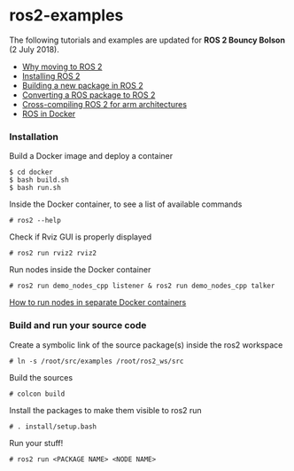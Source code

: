 # ros2-examples

The following tutorials and examples are updated for **ROS 2 Bouncy Bolson** (2 July 2018).

- [Why moving to ROS 2](http://design.ros2.org/articles/why_ros2.html)
- [Installing ROS 2](https://github.com/ros2/ros2/wiki/Installation) 
- [Building a new package in ROS 2](https://github.com/ros2/ros2/wiki/Migration-Guide)
- [Converting a ROS package to ROS 2](https://github.com/ros2/ros2/wiki/Migration-Guide)
- [Cross-compiling ROS 2 for arm architectures](https://github.com/ros2-for-arm/ros2/wiki/ROS2-on-arm-architecture)
- [ROS in Docker](https://jarisafi.wordpress.com/2018/01/17/how-i-use-docker-for-robotics-development/)


### Installation

Build a Docker image and deploy a container

    $ cd docker
    $ bash build.sh
    $ bash run.sh

Inside the Docker container, to see a list of available commands

    # ros2 --help

Check if Rviz GUI is properly displayed

    # ros2 run rviz2 rviz2
    
Run nodes inside the Docker container 

    # ros2 run demo_nodes_cpp listener & ros2 run demo_nodes_cpp talker

[How to run nodes in separate Docker containers](https://github.com/ros2/ros2/wiki/Run-2-nodes-in-two-separate-docker-containers)


### Build and run your source code

Create a symbolic link of the source package(s) inside the ros2 workspace
	
    # ln -s /root/src/examples /root/ros2_ws/src

Build the sources

    
    # colcon build

Install the packages to make them visible to ros2 run

    # . install/setup.bash

Run your stuff!

    # ros2 run <PACKAGE NAME> <NODE NAME>

